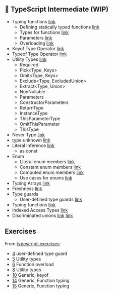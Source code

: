 ## 🚧 TypeScript Intermediate (WIP)

- Typing functions [link](https://exploringjs.com/tackling-ts/ch_typing-functions.html)
  - Defining statically typed functions [link](https://exploringjs.com/tackling-ts/ch_typing-functions.html#defining-statically-typed-functions)
  - Types for functions [link](https://exploringjs.com/tackling-ts/ch_typing-functions.html#types-for-functions)
  - Parameters [link](https://exploringjs.com/tackling-ts/ch_typing-functions.html#parameters)
  - Overloading [link](https://exploringjs.com/tackling-ts/ch_typing-functions.html#overloading-advanced)
- Keyof Type Operator [link](https://www.typescriptlang.org/docs/handbook/2/keyof-types.html)
- Typeof Type Operator [link](https://www.typescriptlang.org/docs/handbook/2/typeof-types.html)
- Utility Types [link](https://www.typescriptlang.org/docs/handbook/utility-types.html)
  - Required<Type>
  - Pick<Type, Keys>
  - Omit<Type, Keys>
  - Exclude<Type, ExcludedUnion>
  - Extract<Type, Union>
  - NonNullable<Type>
  - Parameters<Type>
  - ConstructorParameters<Type>
  - ReturnType<Type>
  - InstanceType<Type>
  - ThisParameterType<Type>
  - OmitThisParameter<Type>
  - ThisType<Type>
- Never Type [link](https://basarat.gitbook.io/typescript/type-system/never)
- type unknown [link](https://exploringjs.com/tackling-ts/ch_any-unknown.html#the-top-type-unknown)
- Literal Inference [link](https://www.typescriptlang.org/docs/handbook/2/everyday-types.html#literal-inference)
  - as const
- Enum
  - Literal enum members [link](https://exploringjs.com/tackling-ts/ch_enums.html#literal-enum-members)
  - Constant enum members [link](https://exploringjs.com/tackling-ts/ch_enums.html#constant-enum-members)
  - Computed enum members [link](https://exploringjs.com/tackling-ts/ch_enums.html#computed-enum-members)
  - Use cases for enums [link](https://exploringjs.com/tackling-ts/ch_enums.html#use-cases-for-enums)
- Typing Arrays [link](https://exploringjs.com/tackling-ts/ch_typing-arrays.html)
- Freshness [link](https://basarat.gitbook.io/typescript/type-system/freshness)
- Type guards
  - User-defined type
    guards [link](https://exploringjs.com/tackling-ts/ch_type-guards-assertion-functions.html#user-defined-type-guards)
- Typing functions [link](https://exploringjs.com/tackling-ts/ch_typing-functions.html)
- Indexed Access Types [link](https://www.typescriptlang.org/docs/handbook/2/indexed-access-types.html)
- Discriminated
  unions [link](https://exploringjs.com/tackling-ts/ch_enum-alternatives.html#discriminated-union) [link](https://www.typescriptlang.org/docs/handbook/typescript-in-5-minutes-func.html#discriminated-unions)

## Exercises

From [typescript-exercises](https://github.com/typescript-exercises/typescript-exercises/):

- [4](https://github.com/typescript-exercises/typescript-exercises/blob/master/src/exercises/4/index.ts) user-defined type guard
- [5](https://github.com/typescript-exercises/typescript-exercises/blob/master/src/exercises/5/index.ts) Utility types
- [6](https://github.com/typescript-exercises/typescript-exercises/blob/master/src/exercises/6/index.ts) Function overload
- [8](https://github.com/typescript-exercises/typescript-exercises/blob/master/src/exercises/8/index.ts) Utility types
- [10](https://github.com/typescript-exercises/typescript-exercises/blob/master/src/exercises/10/index.ts) Generic, keyof
- [14](https://github.com/typescript-exercises/typescript-exercises/blob/master/src/exercises/14/index.ts) Generic, Function typing
- [15](https://github.com/typescript-exercises/typescript-exercises/blob/master/src/exercises/15/index.ts) Generic, Function typing

